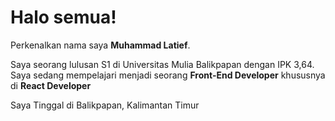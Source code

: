 # Halo semua! 

Perkenalkan nama saya **Muhammad Latief**.<br>

Saya seorang lulusan S1 di Universitas Mulia Balikpapan dengan IPK 3,64.<br>
Saya sedang mempelajari menjadi seorang **Front-End Developer** khususnya di **React Developer**

Saya Tinggal di Balikpapan, Kalimantan Timur
